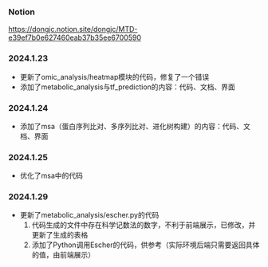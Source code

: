 


### Notion
https://dongjc.notion.site/dongjc/MTD-e39ef7b0e627460eab37b35ee6700590


### 2024.1.23
- 更新了omic_analysis/heatmap模块的代码，修复了一个错误
- 添加了metabolic_analysis与tf_prediction的内容：代码、文档、界面


### 2024.1.24
- 添加了msa（蛋白序列比对、多序列比对、进化树构建）的内容：代码、文档、界面


### 2024.1.25
- 优化了msa中的代码


### 2024.1.29
- 更新了metabolic_analysis/escher.py的代码
    1. 代码生成的文件中存在科学记数法的数字，不利于前端展示，已修改，并更新了生成的表格
    2. 添加了Python调用Escher的代码，供参考（实际环境后端只需要返回具体的值，由前端展示）
